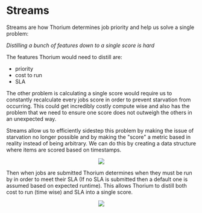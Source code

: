 # Streams

Streams are how Thorium determines job priority and help us solve a single problem:

*Distilling a bunch of features down to a single score is hard*

The features Thorium would need to distill are:
 - priority
 - cost to run
 - SLA

The other problem is calculating a single score would require us to constantly
recalculate every jobs score in order to prevent starvation from occurring. This
could get incredibly costly compute wise and also has the problem that we need to
ensure one score does not outweigh the others in an unexpected way.

Streams allow us to efficiently sidestep this problem by making the issue of 
starvation no longer possible and by making the "score" a metric based in
reality instead of being arbitrary. We can do this by creating a data structure
where items are scored based on timestamps.

<p align="center">
    <img src="stream-empty.png"
</p>

Then when jobs are submitted Thorium determines when they must be run by in order
to meet their SLA (If no SLA is submitted then a default one is assumed based on
expected runtime). This allows Thorium to distill both cost to run (time wise)
and SLA into a single score.

<p align="center">
    <img src="stream-placed.png"
</p>
